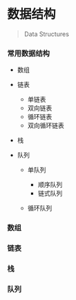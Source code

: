 # 数据结构

> Data Structures





### 常用数据结构



- 数组

- 链表

  - 单链表
  - 双向链表
  - 循环链表
  - 双向循环链表

- 栈

- 队列

  - 单队列

    - 顺序队列
    - 链式队列

  - 循环队列

    



### 数组



### 链表



### 栈



### 队列

